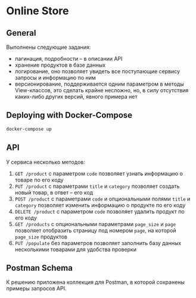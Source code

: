 # Online Store

## General

Выполнены следующие задания:
* пагинация, подробности – в описании API
* хранение продуктов в базе данных
* логирование, оно позволяет увидеть все поступающие сервису запросы и информацию по ним
* версионирование, поддерживается одним параметром в методы View-классов, это сделать крайне несложно, 
но, в силу отсутствия каких-либо других версий, явного примера нет

## Deploying with Docker-Compose

```bash
docker-compose up
```

## API

У сервиса несколько методов:
1. `GET /product` с параметром `code` позволяет узнать информацию о товаре по его коду
2. `PUT /product` с параметрами `title` и `category` позволяет создать новый товар, в ответ – его код
3. `POST /product` с параметрами `code` и опциональными полями `title` и `category` 
позволяет изменить информацию о продукте по его коду
4. `DELETE /product` с параметром `code` позволяет удалить продукт по его коду
5. `GET /products` с опциональными параметрами `page_size` и `page` позволяет отобразить страницу под номером `page`, 
на которой `page_size` продуктов
6. `PUT /populate` без параметров позволяет заполнить базу данных несколькими товарами для удобства проверки

## Postman Schema 

К решению приложена коллекция для Postman, в которой сохранены примеры запросов API.

